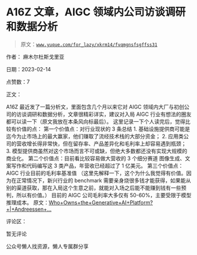 # A16Z 文章，AIGC 领域内公司访谈调研和数据分析

> 原文：[`www.yuque.com/for_lazy/xkrm14/fvqmgnsfsgffss31`](https://www.yuque.com/for_lazy/xkrm14/fvqmgnsfsgffss31)



作者： 麻木尔杜斯戈里亚



日期：2023-02-14



点赞数：7



正文：



A16Z 最近发了一篇分析文，里面包含几个月以来它对 AIGC 领域内大厂与初创公司的访谈调研和数据分析，文章很精彩详实，建议对入局 AIGC 行业有想法的圈友都可以读一下（原文我放在本条风向标最后）。 这里记录一下个人读完后，觉得比较有价值的点： 第一个价值点：对行业现状的 3 条总结 1. 基础设施提供商可能是迄今为止市场上的最大赢家，他们赚取了流经技术栈的大部分资金； 2. 应用类公司的营收增长得非常快，但在留存率、产品差异化和毛利率上却容易遇到瓶颈； 3. 模型提供商虽然对这个市场而言不可或缺，但绝大多数都还没有实现大规模的商业化。 第二个价值点：目前看比较容易做大营收的 3 个细分赛道 图像生成、文案写作和代码编写这 3 类产品，年营收已经超过了 1 亿美元。 第三个价值点：AIGC 行业目前的毛利率基准值 （这里先解释一下，这个为什么我觉得有价值。因为在正常情况下，新兴行业的 benchmark 需要亲身烧很多钱才能获得，如果能从别的渠道获取，那在入局这个生意之前，就能对入场之后能不能赚到钱有一些预判，所以有价值。） 目前的 AIGC 公司毛利率大多仅有 50-60%，主要受限于模型推理成本。 原文：[Who+Owns+the+Generative+AI+Platform?+|+Andreessen+...](https://a16z.com/2023/01/19/who-owns-the-generative-ai-platform/)



评论区：



暂无评论



公众号懒人找资源，懒人专属群分享

